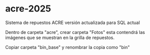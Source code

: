 # acre-2025
Sistema de repuestos ACRE versión actualizada para SQL actual


Dentro de carpeta "acre", crear carpeta "Fotos" esta contendrá las imágenes que se muestran en la grilla de repuestos.

Copiar carpeta "bin_base" y renombrar la copia como "bin"